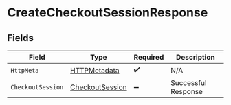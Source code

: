 # CreateCheckoutSessionResponse


## Fields

| Field                                                         | Type                                                          | Required                                                      | Description                                                   |
| ------------------------------------------------------------- | ------------------------------------------------------------- | ------------------------------------------------------------- | ------------------------------------------------------------- |
| `HttpMeta`                                                    | [HTTPMetadata](../../Models/Components/HTTPMetadata.md)       | :heavy_check_mark:                                            | N/A                                                           |
| `CheckoutSession`                                             | [CheckoutSession](../../Models/Components/CheckoutSession.md) | :heavy_minus_sign:                                            | Successful Response                                           |